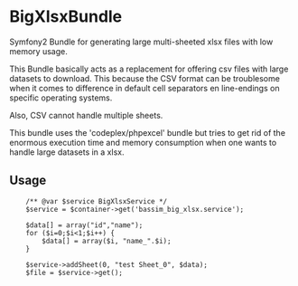 BigXlsxBundle
=============

Symfony2 Bundle for generating large multi-sheeted xlsx files with low memory usage.

This Bundle basically acts as a replacement for offering csv files with large datasets to download. This because the CSV format can be troublesome when it comes to difference in default cell separators en line-endings on specific operating systems.

Also, CSV cannot handle multiple sheets.

This bundle uses the 'codeplex/phpexcel' bundle but tries to get rid of the enormous execution time and memory consumption when one wants to handle large datasets in a xlsx.


Usage
-----

		/** @var $service BigXlsxService */
		$service = $container->get('bassim_big_xlsx.service');

		$data[] = array("id","name");
		for ($i=0;$i<1;$i++) {
			$data[] = array($i, "name_".$i);
		}

		$service->addSheet(0, "test Sheet_0", $data);
		$file = $service->get();

  
